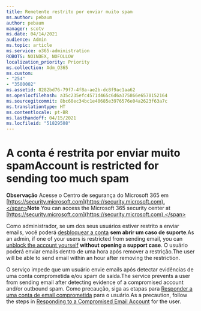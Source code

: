 ```yaml
---
title: Remetente restrito por enviar muito spam
ms.author: pebaum
author: pebaum
manager: scotv
ms.date: 04/14/2021
audience: Admin
ms.topic: article
ms.service: o365-administration
ROBOTS: NOINDEX, NOFOLLOW
localization_priority: Priority
ms.collection: Adm_O365
ms.custom:
- "254"
- "3500002"
ms.assetid: 8282bd76-79f7-4f8a-ae2b-dc8f9ac1aa62
ms.openlocfilehash: a35c235efc4571d465c6d6a375866e6570152164
ms.sourcegitcommit: 8bc60ec34bc1e40685e3976576e04a2623f63a7c
ms.translationtype: HT
ms.contentlocale: pt-BR
ms.lasthandoff: 04/15/2021
ms.locfileid: "51829508"
---
```

# <a name="account-is-restricted-for-sending-too-much-spam"></a><span data-ttu-id="7b6b1-102">A conta é restrita por enviar muito spam</span><span class="sxs-lookup"><span data-stu-id="7b6b1-102">Account is restricted for sending too much spam</span></span>

<span data-ttu-id="7b6b1-103">**Observação** Acesse o Centro de segurança do Microsoft 365 em [https://security.microsoft.com](https://security.microsoft.com).</span><span class="sxs-lookup"><span data-stu-id="7b6b1-103">**Note** You can access the Microsoft 365 security center at [https://security.microsoft.com](https://security.microsoft.com).</span></span>

<span data-ttu-id="7b6b1-104">Como administrador, se um dos seus usuários estiver restrito a enviar emails, você poderá [desbloquear a conta](https://security.microsoft.com/?hash=/restrictedusers) **sem abrir um caso de suporte**.</span><span class="sxs-lookup"><span data-stu-id="7b6b1-104">As an admin, if one of your users is restricted from sending email, you can [unblock the account yourself](https://security.microsoft.com/?hash=/restrictedusers) **without opening a support case**.</span></span> <span data-ttu-id="7b6b1-105">O usuário poderá enviar emails dentro de uma hora após remover a restrição.</span><span class="sxs-lookup"><span data-stu-id="7b6b1-105">The user will be able to send email within an hour after removing the restriction.</span></span>

<span data-ttu-id="7b6b1-106">O serviço impede que um usuário envie emails após detectar evidências de uma conta comprometida e/ou spam de saída.</span><span class="sxs-lookup"><span data-stu-id="7b6b1-106">The service prevents a user from sending email after detecting evidence of a compromised account and/or outbound spam.</span></span> <span data-ttu-id="7b6b1-107">Como precaução, siga as etapas para [Responder a uma conta de email comprometida](https://docs.microsoft.com/microsoft-365/security/office-365-security/responding-to-a-compromised-email-account) para o usuário.</span><span class="sxs-lookup"><span data-stu-id="7b6b1-107">As a precaution, follow the steps in [Responding to a Compromised Email Account](https://docs.microsoft.com/microsoft-365/security/office-365-security/responding-to-a-compromised-email-account) for the user.</span></span>
